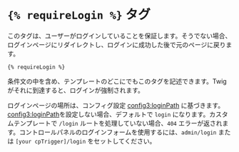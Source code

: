 # `{% requireLogin %}` タグ

このタグは、ユーザーがログインしていることを保証します。そうでない場合、ログインページにリダイレクトし、ログインに成功した後で元のページに戻ります。

```twig
{% requireLogin %}
```

条件文の中を含め、テンプレートのどこにでもこのタグを記述できます。Twig がそれに到達すると、ログインが強制されます。

ログインページの場所は、コンフィグ設定 <config3:loginPath> に基づきます。 <config3:loginPath>を設定しない場合、デフォルトで `login` になります。カスタムテンプレートで `/login` ルートを処理していない場合、`404` エラーが返されます。コントロールパネルのログインフォームを使用するには、`admin/login` または `[your cpTrigger]/login` をセットしてください。